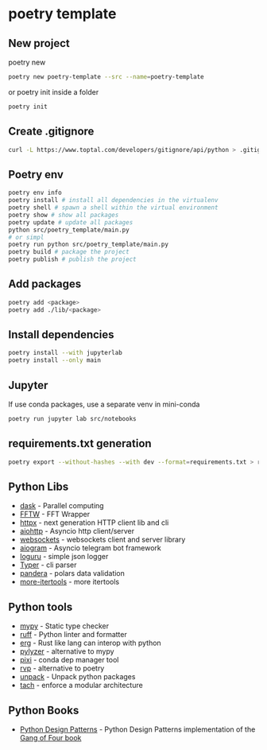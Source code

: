 # poetry template

## New project

poetry new

```sh
poetry new poetry-template --src --name=poetry-template
```

or poetry init inside a folder

```sh
poetry init
```

## Create .gitignore

```sh
curl -L https://www.toptal.com/developers/gitignore/api/python > .gitignore
```

## Poetry env

```sh
poetry env info
poetry install # install all dependencies in the virtualenv
poetry shell # spawn a shell within the virtual environment
poetry show # show all packages
poetry update # update all packages
python src/poetry_template/main.py
# or simpl
poetry run python src/poetry_template/main.py
poetry build # package the project
poetry publish # publish the project
```

## Add packages

```sh
poetry add <package>
poetry add ./lib/<package>
```

## Install dependencies

```sh
poetry install --with jupyterlab
poetry install --only main
```

## Jupyter

If use conda packages, use a separate venv in mini-conda

```sh
poetry run jupyter lab src/notebooks
```

## requirements.txt generation

```sh
poetry export --without-hashes --with dev --format=requirements.txt > requirements.txt
```

## Python Libs

* [dask](https://www.dask.org/) - Parallel computing
* [FFTW](https://doku.lrz.de/fftw-fastest-fourier-transform-in-the-west-11481674.html) - FFT Wrapper
* [httpx](https://github.com/encode/httpx) - next generation HTTP client lib and cli
* [aiohttp](https://github.com/aio-libs/aiohttp) - Asyncio http client/server
* [websockets](https://github.com/python-websockets/websockets) - websockets client and server library
* [aiogram](https://github.com/aiogram/aiogram) - Asyncio telegram bot framework
* [loguru](https://github.com/Delgan/loguru) - simple json logger
* [Typer](https://github.com/tiangolo/typer) - cli parser
* [pandera](https://github.com/unionai-oss/pandera) - polars data validation
* [more-itertools](https://more-itertools.readthedocs.io/en/stable/) - more itertools

## Python tools

* [mypy](https://mypy-lang.org/) - Static type checker
* [ruff](https://github.com/astral-sh/ruff) - Python linter and formatter
* [erg](https://github.com/erg-lang/erg) - Rust like lang can interop with python
* [pylyzer](https://github.com/mtshiba/pylyzer) - alternative to mypy
* [pixi](https://prefix.dev/) - conda dep manager tool
* [rvp](https://github.com/samgozman/rvp) - alternative to poetry
* [unpack](https://github.com/bnkc/unpack) - Unpack python packages
* [tach](https://github.com/gauge-sh/tach) - enforce a modular architecture

## Python Books

* [Python Design Patterns](https://python-patterns.guide/) - Python Design Patterns implementation of the [Gang of Four book](https://python-patterns.guide/gang-of-four/)

